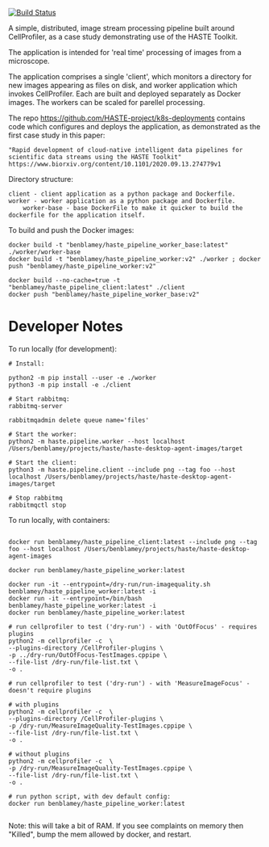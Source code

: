 [![Build Status](https://travis-ci.org/HASTE-project/cellprofiler-pipeline.svg?branch=master)](https://travis-ci.org/HASTE-project/cellprofiler-pipeline)


A simple, distributed, image stream processing pipeline built around CellProfiler, as a case study demonstrating use of the HASTE Toolkit.

The application is intended for 'real time' processing of images from a microscope.

The application comprises a single 'client', which monitors a directory for new images appearing as files on disk, and worker application which invokes CellProfiler.
Each are built and deployed separately as Docker images. The workers can be scaled for parellel processing.

The repo https://github.com/HASTE-project/k8s-deployments contains code which configures and deploys the application, as demonstrated as the first case study in this paper:

```
"Rapid development of cloud-native intelligent data pipelines for scientific data streams using the HASTE Toolkit"
https://www.biorxiv.org/content/10.1101/2020.09.13.274779v1
```



Directory structure:

```
client - client application as a python package and Dockerfile.  
worker - worker application as a python package and Dockerfile.
    worker-base - base DockerFile to make it quicker to build the dockerfile for the application itself.
```

To build and push the Docker images:
```
docker build -t "benblamey/haste_pipeline_worker_base:latest" ./worker/worker-base 
docker build -t "benblamey/haste_pipeline_worker:v2" ./worker ; docker push "benblamey/haste_pipeline_worker:v2"

docker build --no-cache=true -t "benblamey/haste_pipeline_client:latest" ./client
docker push "benblamey/haste_pipeline_worker_base:v2"
```



# Developer Notes

To run locally (for development):

```
# Install:

python2 -m pip install --user -e ./worker
python3 -m pip install -e ./client

# Start rabbitmq:
rabbitmq-server

rabbitmqadmin delete queue name='files'

# Start the worker:
python2 -m haste.pipeline.worker --host localhost /Users/benblamey/projects/haste/haste-desktop-agent-images/target

# Start the client:
python3 -m haste.pipeline.client --include png --tag foo --host localhost /Users/benblamey/projects/haste/haste-desktop-agent-images/target

# Stop rabbitmq
rabbitmqctl stop
```


To run locally, with containers:
```

docker run benblamey/haste_pipeline_client:latest --include png --tag foo --host localhost /Users/benblamey/projects/haste/haste-desktop-agent-images

docker run benblamey/haste_pipeline_worker:latest 

docker run -it --entrypoint=/dry-run/run-imagequality.sh benblamey/haste_pipeline_worker:latest -i
docker run -it --entrypoint=/bin/bash benblamey/haste_pipeline_worker:latest -i
docker run benblamey/haste_pipeline_worker:latest

# run cellprofiler to test ('dry-run') - with 'OutOfFocus' - requires plugins
python2 -m cellprofiler -c  \
--plugins-directory /CellProfiler-plugins \
-p ../dry-run/OutOfFocus-TestImages.cppipe \
--file-list /dry-run/file-list.txt \
-o .

# run cellprofiler to test ('dry-run') - with 'MeasureImageFocus' - doesn't require plugins

# with plugins
python2 -m cellprofiler -c  \
--plugins-directory /CellProfiler-plugins \
-p /dry-run/MeasureImageQuality-TestImages.cppipe \
--file-list /dry-run/file-list.txt \
-o .

# without plugins
python2 -m cellprofiler -c  \
-p /dry-run/MeasureImageQuality-TestImages.cppipe \
--file-list /dry-run/file-list.txt \
-o .

# run python script, with dev default config:
docker run benblamey/haste_pipeline_worker:latest


```
Note: this will take a bit of RAM.
If you see complaints on memory then "Killed", bump the mem allowed by docker, and restart.

